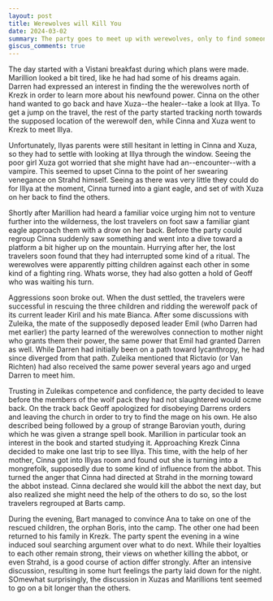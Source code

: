 ```yaml
---
layout: post
title: Werewolves will Kill You
date: 2024-03-02
summary: The party goes to meet up with werewolves, only to find someone they did not expect
giscus_comments: true
---
```


The day started with a Vistani breakfast during which plans were made. Marillion looked a bit tired, like he had
had some of his dreams again. Darren had expressed an interest in finding the
the werewolves north of Krezk in order to learn more about his newfound power. Cinna on the other hand wanted to go back and have Xuza--the healer--take
a look at Illya. To get a jump on the travel, the rest of the party started tracking north towards the supposed location of the werewolf den, while Cinna
and Xuza went to Krezk to meet Illya.

Unfortunately, Ilyas parents were still hesitant in letting in Cinna and Xuza, so they had to settle with looking at Illya through the
window. Seeing the poor girl Xuza got worried that she might have had an--encounter--with a vampire. This seemed to upset Cinna to the point of her
swearing venegance on Strahd himself. Seeing as there was very little they could do for Illya at the moment, Cinna turned into a giant eagle, and set
of with Xuza on her back to find the others.

Shortly after Marillion had heard a familiar voice urging him not to venture further into the wilderness, the lost travelers on foot saw a familiar
giant eagle approach them with a drow on her back. Before the party could regroup Cinna suddenly saw something and went into a dive toward a platform
a bit higher up on the mountain. Hurrying after her, the lost travelers soon found that they had interrupted some kind of a ritual. The werewolves
were apparently pitting children against each other in some kind of a fighting ring. Whats worse, they had also gotten a hold of Geoff who was waiting
his turn.

Aggressions soon broke out. When the dust settled, the travelers were successful in rescuing the three children and ridding the werewolf pack of its
current leader Kiril and his mate Bianca. After some discussions with Zuleika, the mate of the supposedly deposed leader Emil (who Darren had met earlier)
the party learned of the werewolves connection to mother night who grants them their power, the same power that Emil had granted Darren as well.
While Darren had initially been on a path toward lycanthropy, he had since diverged from that path. Zuleika mentioned that Rictavio (or Van Richten) had also received
the same power several years ago and urged Darren to meet him.

Trusting in Zuleikas competence and confidence, the party decided to leave before the members of the wolf pack they had not
slaughtered would ocme back. On the track back Geoff apologized for disobeying Darrens orders and leaving the church in order to try to find the mage on his own. He also described being followed by a group of strange Barovian youth, during which he was given a strange spell book. Marillion in particular took an interest in the book and started studying it.
Approaching Krezk Cinna decided to make one last trip to see Illya. This time, with the help of her mother, Cinna got into Illyas room and found out she is turning into
a mongrefolk, supposedly due to some kind of influence from the abbot. This turned the anger that Cinna had directed at Strahd in the morning toward the abbot
instead. Cinna declared she would kill the abbot the next day, but also realized she might need the help of the others to do so, so the lost travelers regrouped
at Barts camp.

During the evening, Bart managed to convince Ana to take on one of the rescued children, the orphan Boris, into the camp. The other one had been returned
to his family in Krezk. The party spent the evening in a wine induced soul searching argument over what to do next. While their loyalties to each other remain strong,
their views on whether killing the abbot, or even Strahd, is a good course of action differ strongly. After an intensive discussion, resulting in some hurt feelings
the party laid down for the night. SOmewhat surprisingly, the discussion in Xuzas and Marillions tent seemed to go on a bit longer than the others.
